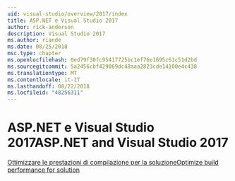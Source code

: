 ```yaml
---
uid: visual-studio/overview/2017/index
title: ASP.NET e Visual Studio 2017
author: rick-anderson
description: Visual Studio 2017
ms.author: riande
ms.date: 08/25/2018
msc.type: chapter
ms.openlocfilehash: 0ed79f30fc95417725bc1ef76e1695c61c51d2bd
ms.sourcegitcommit: 5a2456cbf429069dc48aaa2823cde14100e4c438
ms.translationtype: MT
ms.contentlocale: it-IT
ms.lasthandoff: 08/22/2018
ms.locfileid: "48256311"
---
```

<a name="aspnet-and-visual-studio-2017"></a><span data-ttu-id="698c4-103">ASP.NET e Visual Studio 2017</span><span class="sxs-lookup"><span data-stu-id="698c4-103">ASP.NET and Visual Studio 2017</span></span>
====================

[<span data-ttu-id="698c4-104">Ottimizzare le prestazioni di compilazione per la soluzione</span><span class="sxs-lookup"><span data-stu-id="698c4-104">Optimize build performance for solution</span></span>](xref:visual-studio/overview/2017/optimize-build-perf)